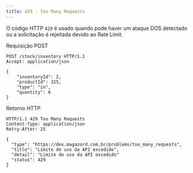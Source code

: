 ```yaml
---
title: 429 - Too Many Requests
---
```


O código HTTP `429` é usado quando pode haver um ataque DOS detectado ou a solicitação é rejeitada devido ao Rate Limit.

Requisição POST

```
POST /stock/inventory HTTP/1.1
Accept: application/json

{
    "inventoryId": 2,
    "productId": 325,
    "type": "in",
    "quantity": 6
}
```

Retorno HTTP

```
HTTP/1.1 429 Too Many Requests
Content-Type: application/json
Retry-After: 25

{
  "type": "https://dev.magazord.com.br/problems/too_many_requests",
  "title": "Limite de uso da API excedido",
  "detail": "Limite de uso da API excedido"
  "status": 429
}
```
